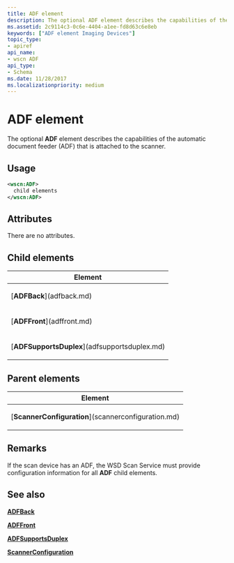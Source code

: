 ```yaml
---
title: ADF element
description: The optional ADF element describes the capabilities of the automatic document feeder (ADF) that is attached to the scanner.
ms.assetid: 2c9114c3-0c6e-4404-a1ee-fd8d63c6e8eb
keywords: ["ADF element Imaging Devices"]
topic_type:
- apiref
api_name:
- wscn ADF
api_type:
- Schema
ms.date: 11/28/2017
ms.localizationpriority: medium
---
```


# ADF element


The optional **ADF** element describes the capabilities of the automatic document feeder (ADF) that is attached to the scanner.

Usage
-----

```xml
<wscn:ADF>
  child elements
</wscn:ADF>
```

Attributes
----------

There are no attributes.

## Child elements


<table>
<colgroup>
<col width="100%" />
</colgroup>
<thead>
<tr class="header">
<th>Element</th>
</tr>
</thead>
<tbody>
<tr class="odd">
<td><p>[<strong>ADFBack</strong>](adfback.md)</p></td>
</tr>
<tr class="even">
<td><p>[<strong>ADFFront</strong>](adffront.md)</p></td>
</tr>
<tr class="odd">
<td><p>[<strong>ADFSupportsDuplex</strong>](adfsupportsduplex.md)</p></td>
</tr>
</tbody>
</table>

## Parent elements


<table>
<colgroup>
<col width="100%" />
</colgroup>
<thead>
<tr class="header">
<th>Element</th>
</tr>
</thead>
<tbody>
<tr class="odd">
<td><p>[<strong>ScannerConfiguration</strong>](scannerconfiguration.md)</p></td>
</tr>
</tbody>
</table>

Remarks
-------

If the scan device has an ADF, the WSD Scan Service must provide configuration information for all **ADF** child elements.

## See also


[**ADFBack**](adfback.md)

[**ADFFront**](adffront.md)

[**ADFSupportsDuplex**](adfsupportsduplex.md)

[**ScannerConfiguration**](scannerconfiguration.md)

 

 






